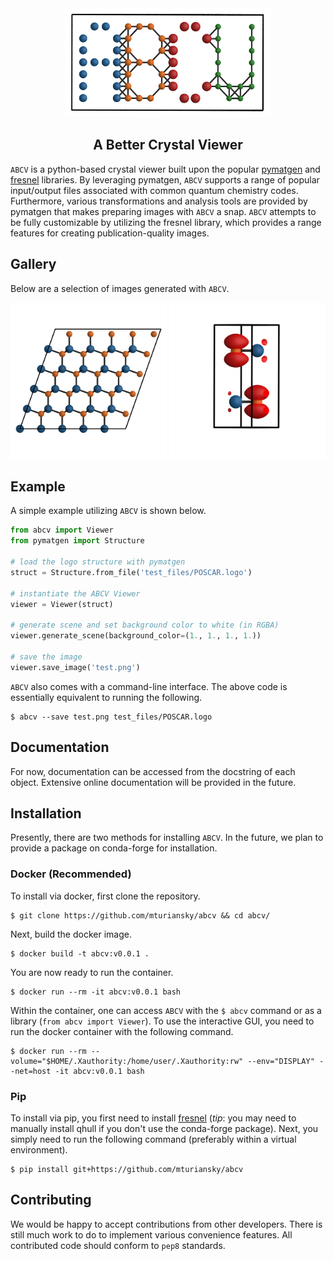 <div align="center">
  <img src="assets/logo.png" alt="ABCV" width=330>
  <h2>A Better Crystal Viewer</h2>
</div>

`ABCV` is a python-based crystal viewer built upon the popular [pymatgen](https://github.com/materialsproject/pymatgen) and [fresnel](https://github.com/glotzerlab/fresnel) libraries.
By leveraging pymatgen, `ABCV` supports a range of popular input/output files associated with common quantum chemistry codes.
Furthermore, various transformations and analysis tools are provided by pymatgen that makes preparing images with `ABCV` a snap.
`ABCV` attempts to be fully customizable by utilizing the fresnel library, which provides a range features for creating publication-quality images.

## Gallery

Below are a selection of images generated with `ABCV`.

<p><img src="assets/example0.png" alt="example0" width=250>
<img src="assets/example1.png" alt="example1" width=250></p>

## Example

A simple example utilizing `ABCV` is shown below.
```python
from abcv import Viewer
from pymatgen import Structure

# load the logo structure with pymatgen
struct = Structure.from_file('test_files/POSCAR.logo')

# instantiate the ABCV Viewer
viewer = Viewer(struct)

# generate scene and set background color to white (in RGBA)
viewer.generate_scene(background_color=(1., 1., 1., 1.))

# save the image
viewer.save_image('test.png')
```

`ABCV` also comes with a command-line interface.
The above code is essentially equivalent to running the following.
```shell
$ abcv --save test.png test_files/POSCAR.logo
```

## Documentation

For now, documentation can be accessed from the docstring of each object.
Extensive online documentation will be provided in the future.

## Installation

Presently, there are two methods for installing `ABCV`.
In the future, we plan to provide a package on conda-forge for installation.

### Docker (Recommended)

To install via docker, first clone the repository.
```shell
$ git clone https://github.com/mturiansky/abcv && cd abcv/
```
Next, build the docker image.
```shell
$ docker build -t abcv:v0.0.1 .
```
You are now ready to run the container.
```shell
$ docker run --rm -it abcv:v0.0.1 bash
```
Within the container, one can access `ABCV` with the `$ abcv` command or as a library (`from abcv import Viewer`).
To use the interactive GUI, you need to run the docker container with the following command.
```shell
$ docker run --rm --volume="$HOME/.Xauthority:/home/user/.Xauthority:rw" --env="DISPLAY" --net=host -it abcv:v0.0.1 bash
```

### Pip

To install via pip, you first need to install [fresnel](https://github.com/glotzerlab/fresnel#installing-fresnel) (*tip*: you may need to manually install qhull if you don't use the conda-forge package).
Next, you simply need to run the following command (preferably within a virtual environment).
```shell
$ pip install git+https://github.com/mturiansky/abcv
```

## Contributing

We would be happy to accept contributions from other developers.
There is still much work to do to implement various convenience features.
All contributed code should conform to `pep8` standards.
